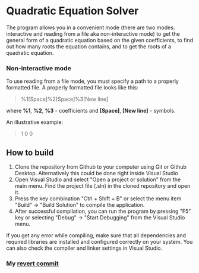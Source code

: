 # Quadratic Equation Solver

The program allows you in a convenient mode (there are two modes: interactive and reading from a file aka non-interactive mode) to get the general form of a quadratic equation based on the given coefficients, to find out how many roots the equation contains, and to get the roots of a quadratic equation.

### Non-interactive mode
To use reading from a file mode, you must specify a path to a properly formatted file.
A properly formatted file looks like this:
> %1[Space]%2[Space]%3[New line]

where **%1**, **%2**, **%3** - coefficients and **[Space]**, **[New line]** - symbols.

An illustrative example:

> 1 0 0

## How to build
1. Clone the repository from Github to your computer using Git or Github Desktop. Alternatively this could be done right inside Visual Studio
2. Open Visual Studio and select "Open a project or solution" from the main menu. Find the project file (.sln) in the cloned repository and open it.
3. Press the key combination "Ctrl + Shift + B" or select the menu item "Build" -> "Build Solution" to compile the application.
4. After successful compilation, you can run the program by pressing "F5" key or selecting "Debug" -> "Start Debugging" from the Visual Studio menu.

If you get any error while compiling, make sure that all dependencies and required libraries are installed and configured correctly on your system. You can also check the compiler and linker settings in Visual Studio.

### My [revert commit](https://github.com/DokAndMax/Lab1-MTSD/commit/814e019fd2e0c56436d16fb737242b86faa7fcb1)
